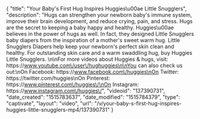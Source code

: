 {
    "title": "Your Baby's First Hug Inspires Huggies\u00ae Little Snugglers",
    "description": "Hugs can strengthen your newborn baby's immune system, improve their brain development, and reduce crying, pain, and stress. Hugs are the secret to keeping a baby happy and healthy. Huggies\u00ae believes in the power of hugs as well. In fact, they designed Little Snugglers baby diapers from the inspiration of a mother's sweet warm hug. Little Snugglers Diapers help keep your newborn's perfect skin clean and healthy. For outstanding skin care and a warm swaddling hug, buy Huggies Little Snugglers. \n\nFor more videos about Huggies & hugs, visit: https:\/\/www.youtube.com\/user\/hughuggies\n\nYou can also check us out:\nOn Facebook: https:\/\/www.facebook.com\/huggies\nOn Twitter: https:\/\/twitter.com\/huggies\nOn Pinterest: https:\/\/www.pinterest.com\/huggies\/\nOn Instagram: https:\/\/www.instagram.com\/huggies\/",
    "videoid": "137390731",
    "date_created": "1515783637",
    "date_modified": "1515784379",
    "type": "captivate",
    "layout": "video",
    "url": "\/v\/your-baby-s-first-hug-inspires-huggies-little-snugglers-mp4\/137390731"
}